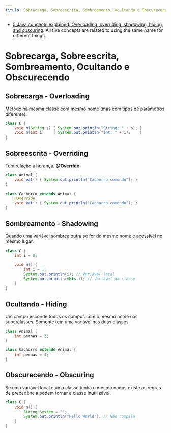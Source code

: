 ```yaml
---
titulo: Sobrecarga, Sobreescrita, Sombreamento, Ocultando e Obscurecendo
---
```

- [5 Java concepts explained: Overloading, overriding, shadowing, hiding, and obscuring](https://programming.guide/java/overloading-overriding-shadowing-hiding-obscuring.html): All five concepts are related to using the same name for different things.

# Sobrecarga, Sobreescrita, Sombreamento, Ocultando e Obscurecendo

## Sobrecarga - Overloading

Método na mesma classe com mesmo nome (mas com tipos de parâmetros diferente).

~~~java
class C {
    void m(String s) { System.out.println("String: " + s); }
    void m(int i)    { System.out.println("int: " + i);    }
}
~~~

## Sobreescrita - Overriding

Tem relação a herança. **@Override**

~~~java
class Animal {
    void eat() { System.out.println("Cachorro comendo"); }
}

class Cachorro extends Animal {
    @Override
    void eat() { System.out.println("Cachorro comendo"); }
}
~~~

## Sombreamento - Shadowing

Quando uma variável sombrea outra se for do mesmo nome e acessível no mesmo lugar.

~~~java
class C {
    int i = 0;

    void m() {
        int i = 1;        
        System.out.println(i); // Variável local
        System.out.println(this.i); // Variável da classe
    }
}
~~~

## Ocultando - Hiding

Um campo esconde todos os campos com o mesmo nome nas superclasses. Somente tem uma variável nas duas classes.

~~~java
class Animal {
    int pernas = 2;
}

class Cachorro extends Animal {
    int pernas = 4;
}
~~~

## Obscurecendo - Obscuring

Se uma variável local e uma classe tenha o mesmo nome, existe as regras de precedência podem tornar a classe inutilizável.

~~~java
class C {
    void m() {
        String System = "";
        System.out.println("Hello World"); // Não compila            
    }
}
~~~
